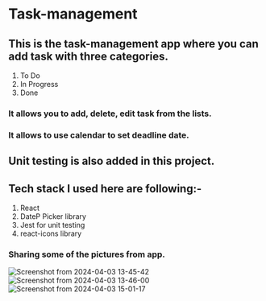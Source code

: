 # Task-management
## This is the task-management app where you can add task with three categories.
  1. To Do
  2. In Progress
  3. Done
### It allows you to add, delete, edit task from the lists.
### It allows to use calendar to set deadline date.
## Unit testing is also added in this project.
## Tech stack I used here are following:-
1. React
2. DateP Picker library
3. Jest for unit testing
4. react-icons library


### Sharing some of the pictures from app.
![Screenshot from 2024-04-03 13-45-42](https://github.com/madhurisonawat/Task-management/assets/63995668/5ff4ee8f-bf36-46f0-9428-29e829cd00f3)
![Screenshot from 2024-04-03 13-46-00](https://github.com/madhurisonawat/Task-management/assets/63995668/4a487438-136f-4c95-9876-538b085f5e90)
![Screenshot from 2024-04-03 15-01-17](https://github.com/madhurisonawat/Task-management/assets/63995668/a5977721-62c2-4b92-bbb4-932d81fbbb7b)

